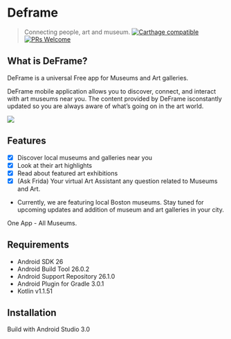 # Deframe
> Connecting people, art and museum.
[![Carthage compatible](https://img.shields.io/badge/Carthage-compatible-4BC51D.svg?style=flat)](https://github.com/Carthage/Carthage)
[![PRs Welcome](https://img.shields.io/badge/PRs-welcome-brightgreen.svg?style=flat-square)](http://makeapullrequest.com)

## What is DeFrame?
DeFrame is a universal Free app for Museums and Art galleries. 

DeFrame mobile application allows you to discover, connect, and interact with art museums near you. The content provided by DeFrame is ​constantly updated so you are always aware of what’s going on in the art world.

![](header.png)

## Features

- [x] Discover local museums and galleries near you
- [x] Look at their art highlights
- [x] Read about featured art exhibitions
- [x] (Ask Frida) Your virtual Art Assistant any question related to Museums and Art.
- Currently, we are featuring local Boston museums. Stay tuned for upcoming updates and addition of museum and art galleries in your city.

One App - All Museums.


## Requirements

* Android SDK 26
* Android Build Tool 26.0.2
* Android Support Repository 26.1.0
* Android Plugin for Gradle 3.0.1
* Kotlin v1.1.51

## Installation

Build with Android Studio 3.0
